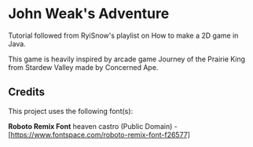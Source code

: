 # John Weak's Adventure

Tutorial followed from RyiSnow's playlist on How to make a 2D game in Java.

This game is heavily inspired by arcade game Journey of the Prairie King from Stardew Valley made by Concerned Ape.

## Credits

This project uses the following font(s):

**Roboto Remix Font** heaven castro (Public Domain) - [https://www.fontspace.com/roboto-remix-font-f26577]
